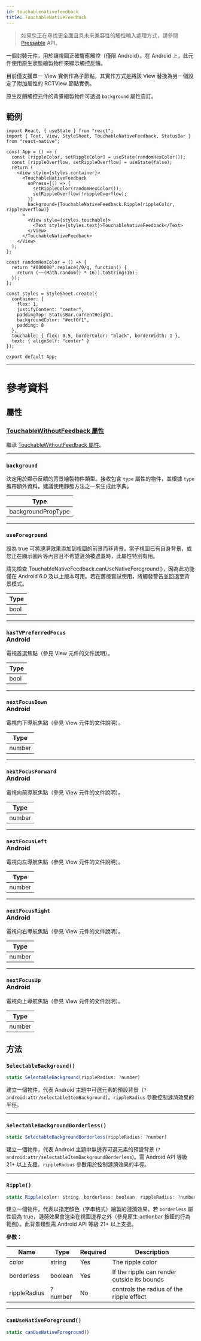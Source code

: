 ```yaml
---
id: touchablenativefeedback
title: TouchableNativeFeedback
---
```


> 如果您正在尋找更全面且具未來兼容性的觸控輸入處理方式，請參閱 [Pressable](pressable.md) API。

一個封裝元件，用於讓視圖正確響應觸控（僅限 Android）。在 Android 上，此元件使用原生狀態繪製物件來顯示觸控反饋。

目前僅支援單一 View 實例作為子節點，其實作方式是將該 View 替換為另一個設定了附加屬性的 RCTView 節點實例。

原生反饋觸控元件的背景繪製物件可透過 `background` 屬性自訂。

## 範例

```SnackPlayer name=TouchableNativeFeedback%20Android%20Component%20Example&supportedPlatforms=android
import React, { useState } from "react";
import { Text, View, StyleSheet, TouchableNativeFeedback, StatusBar } from "react-native";

const App = () => {
  const [rippleColor, setRippleColor] = useState(randomHexColor());
  const [rippleOverflow, setRippleOverflow] = useState(false);
  return (
    <View style={styles.container}>
      <TouchableNativeFeedback
        onPress={() => {
          setRippleColor(randomHexColor());
          setRippleOverflow(!rippleOverflow);
        }}
        background={TouchableNativeFeedback.Ripple(rippleColor, rippleOverflow)}
      >
        <View style={styles.touchable}>
          <Text style={styles.text}>TouchableNativeFeedback</Text>
        </View>
      </TouchableNativeFeedback>
    </View>
  );
};

const randomHexColor = () => {
  return "#000000".replace(/0/g, function() {
    return (~~(Math.random() * 16)).toString(16);
  });
};

const styles = StyleSheet.create({
  container: {
    flex: 1,
    justifyContent: "center",
    paddingTop: StatusBar.currentHeight,
    backgroundColor: "#ecf0f1",
    padding: 8
  },
  touchable: { flex: 0.5, borderColor: "black", borderWidth: 1 },
  text: { alignSelf: "center" }
});

export default App;
```

---

# 參考資料

## 屬性

### [TouchableWithoutFeedback 屬性](touchablewithoutfeedback.md#props)

繼承 [TouchableWithoutFeedback 屬性](touchablewithoutfeedback.md#props)。

---

### `background`

決定用於顯示反饋的背景繪製物件類型。接收包含 `type` 屬性的物件，並根據 `type` 攜帶額外資料。建議使用靜態方法之一來生成此字典。

| Type               |
| ------------------ |
| backgroundPropType |

---

### `useForeground`

設為 true 可將漣漪效果添加到視圖的前景而非背景。當子視圖已有自身背景，或您正在顯示圖片等內容且不希望漣漪被遮蓋時，此屬性特別有用。

請先檢查 TouchableNativeFeedback.canUseNativeForeground()，因為此功能僅在 Android 6.0 及以上版本可用。若在舊版嘗試使用，將觸發警告並回退至背景模式。

| Type |
| ---- |
| bool |

---

### `hasTVPreferredFocus` <div class="label android">Android</div>

電視首選焦點（參見 View 元件的文件說明）。

| Type |
| ---- |
| bool |

---

### `nextFocusDown` <div class="label android">Android</div>

電視向下導航焦點（參見 View 元件的文件說明）。

| Type   |
| ------ |
| number |

---

### `nextFocusForward` <div class="label android">Android</div>

電視向前導航焦點（參見 View 元件的文件說明）。

| Type   |
| ------ |
| number |

---

### `nextFocusLeft` <div class="label android">Android</div>

電視向左導航焦點（參見 View 元件的文件說明）。

| Type   |
| ------ |
| number |

---

### `nextFocusRight` <div class="label android">Android</div>

電視向右導航焦點（參見 View 元件的文件說明）。

| Type   |
| ------ |
| number |

---

### `nextFocusUp` <div class="label android">Android</div>

電視向上導航焦點（參見 View 元件的文件說明）。

| Type   |
| ------ |
| number |

## 方法

### `SelectableBackground()`

```jsx
static SelectableBackground(rippleRadius: ?number)
```

建立一個物件，代表 Android 主題中可選元素的預設背景（`?android:attr/selectableItemBackground`）。`rippleRadius` 參數控制漣漪效果的半徑。

---

### `SelectableBackgroundBorderless()`

```jsx
static SelectableBackgroundBorderless(rippleRadius: ?number)
```

建立一個物件，代表 Android 主題中無邊界可選元素的預設背景 (`?android:attr/selectableItemBackgroundBorderless`)。需 Android API 等級 21+ 以上支援。`rippleRadius` 參數用於控制漣漪效果的半徑。

---

### `Ripple()`

```jsx
static Ripple(color: string, borderless: boolean, rippleRadius: ?number)
```

建立一個物件，代表以指定顏色（字串格式）繪製的漣漪效果。若 `borderless` 屬性設為 true，漣漪效果會渲染在視圖邊界之外（參見原生 actionbar 按鈕的行為範例）。此背景類型需 Android API 等級 21+ 以上支援。

**參數：**

| Name         | Type    | Required | Description                                 |
| ------------ | ------- | -------- | ------------------------------------------- |
| color        | string  | Yes      | The ripple color                            |
| borderless   | boolean | Yes      | If the ripple can render outside its bounds |
| rippleRadius | ?number | No       | controls the radius of the ripple effect    |

---

### `canUseNativeForeground()`

```jsx
static canUseNativeForeground()
```